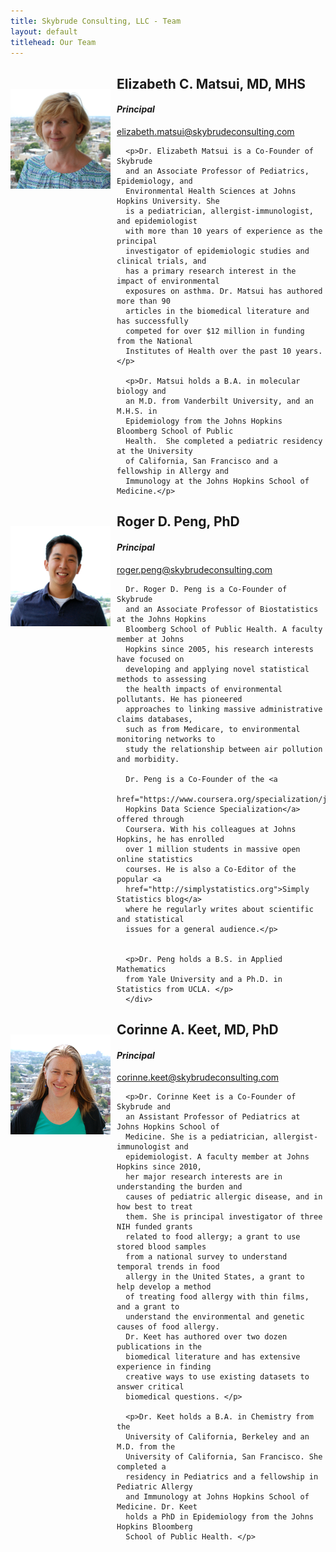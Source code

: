 ```yaml
---
title: Skybrude Consulting, LLC - Team
layout: default
titlehead: Our Team
---
```



<div class="container">
      <img style="float: left; margin-right: 10px; margin-top: 20px" src="/img/matsui.png">
      <div class="col-md-9">
      <h2>Elizabeth C. Matsui, MD, MHS</h2>
      <h4><em>Principal</em></h4> 
      <p><a href="mailto:elizabeth.matsui@skybrudeconsulting.com">elizabeth.matsui@skybrudeconsulting.com</a></p>
      
      <p>Dr. Elizabeth Matsui is a Co-Founder of Skybrude
      and an Associate Professor of Pediatrics, Epidemiology, and
      Environmental Health Sciences at Johns Hopkins University. She
      is a pediatrician, allergist-immunologist, and epidemiologist
      with more than 10 years of experience as the principal
      investigator of epidemiologic studies and clinical trials, and
      has a primary research interest in the impact of environmental
      exposures on asthma. Dr. Matsui has authored more than 90
      articles in the biomedical literature and has successfully
      competed for over $12 million in funding from the National
      Institutes of Health over the past 10 years.</p>

      <p>Dr. Matsui holds a B.A. in molecular biology and
      an M.D. from Vanderbilt University, and an M.H.S. in
      Epidemiology from the Johns Hopkins Bloomberg School of Public
      Health.  She completed a pediatric residency at the University
      of California, San Francisco and a fellowship in Allergy and
      Immunology at the Johns Hopkins School of Medicine.</p>
</div>
</div>

<div class="container">
      <img style="float: left; margin-top: 20px; margin-right: 10px" src="/img/peng.png">
      <div class="col-md-9">
      <h2>Roger D. Peng, PhD</h2>
      <h4><em>Principal</em></h4>
      <p><a href="mailto:roger.peng@skybrudeconsulting.com">roger.peng@skybrudeconsulting.com</a></p>

      Dr. Roger D. Peng is a Co-Founder of Skybrude
      and an Associate Professor of Biostatistics at the Johns Hopkins
      Bloomberg School of Public Health. A faculty member at Johns
      Hopkins since 2005, his research interests have focused on
      developing and applying novel statistical methods to assessing
      the health impacts of environmental pollutants. He has pioneered
      approaches to linking massive administrative claims databases,
      such as from Medicare, to environmental monitoring networks to
      study the relationship between air pollution and morbidity.

      Dr. Peng is a Co-Founder of the <a
      href="https://www.coursera.org/specialization/jhudatascience/1">Johns
      Hopkins Data Science Specialization</a> offered through
      Coursera. With his colleagues at Johns Hopkins, he has enrolled
      over 1 million students in massive open online statistics
      courses. He is also a Co-Editor of the popular <a
      href="http://simplystatistics.org">Simply Statistics blog</a>
      where he regularly writes about scientific and statistical
      issues for a general audience.</p>


      <p>Dr. Peng holds a B.S. in Applied Mathematics
      from Yale University and a Ph.D. in Statistics from UCLA. </p>
      </div>
</div>


<div class="container">
     <img style="float: left; margin-top: 20px; margin-right: 10px" src="/img/keet.png">
     	   <div class="col-md-9">
      <h2>Corinne A. Keet, MD, PhD</h2>
      <h4><em>Principal</em></h4>
      <p><a href="mailto:corinne.keet@skybrudeconsulting.com">corinne.keet@skybrudeconsulting.com</a></p>
      
      <p>Dr. Corinne Keet is a Co-Founder of Skybrude and
      an Assistant Professor of Pediatrics at Johns Hopkins School of
      Medicine. She is a pediatrician, allergist-immunologist and
      epidemiologist. A faculty member at Johns Hopkins since 2010,
      her major research interests are in understanding the burden and
      causes of pediatric allergic disease, and in how best to treat
      them. She is principal investigator of three NIH funded grants
      related to food allergy; a grant to use stored blood samples
      from a national survey to understand temporal trends in food
      allergy in the United States, a grant to help develop a method
      of treating food allergy with thin films, and a grant to
      understand the environmental and genetic causes of food allergy.
      Dr. Keet has authored over two dozen publications in the
      biomedical literature and has extensive experience in finding
      creative ways to use existing datasets to answer critical
      biomedical questions. </p>

      <p>Dr. Keet holds a B.A. in Chemistry from the
      University of California, Berkeley and an M.D. from the
      University of California, San Francisco. She completed a
      residency in Pediatrics and a fellowship in Pediatric Allergy
      and Immunology at Johns Hopkins School of Medicine. Dr. Keet
      holds a PhD in Epidemiology from the Johns Hopkins Bloomberg
      School of Public Health. </p>

</div>
</div>

